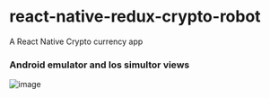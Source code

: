 # react-native-redux-crypto-robot
A React Native Crypto currency app

### Android emulator and Ios simultor views

![image](https://i.ibb.co/X3Rjcct/Screen-Shot-2020-03-06-at-18-32-02.png)